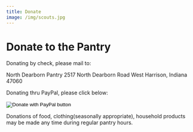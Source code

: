 ```yaml
---
title: Donate
image: /img/scouts.jpg
---
```

# Donate to the Pantry

Donating by check, please mail to:

North Dearborn Pantry 2517 North Dearborn Road West Harrison, Indiana 47060

Donating thru PayPal, please click below:

<form action="https://www.paypal.com/cgi-bin/webscr" method="post" target="_top">

<input type="hidden" name="cmd" value="_s-xclick" />

<input type="hidden" name="hosted_button_id" value="4ZHW7H4SXHRC8" />

<input type="image" src="https://www.paypalobjects.com/en_US/i/btn/btn_donateCC_LG.gif" border="0" name="submit" title="PayPal - The safer, easier way to pay online!" alt="Donate with PayPal button" />

<img alt="" border="0" src="https://www.paypal.com/en_US/i/scr/pixel.gif" width="1" height="1" />

</form>

Donations of food, clothing(seasonally appropriate), household products may be made any time during regular pantry hours.
